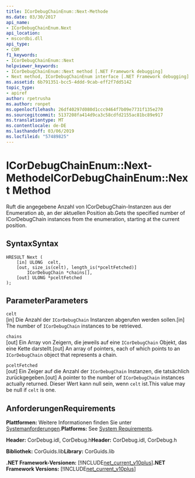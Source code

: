 ```yaml
---
title: ICorDebugChainEnum::Next-Methode
ms.date: 03/30/2017
api_name:
- ICorDebugChainEnum.Next
api_location:
- mscordbi.dll
api_type:
- COM
f1_keywords:
- ICorDebugChainEnum::Next
helpviewer_keywords:
- ICorDebugChainEnum::Next method [.NET Framework debugging]
- Next method, ICorDebugChainEnum interface [.NET Framework debugging]
ms.assetid: 6b791351-bcc5-4ddd-9cab-eff2f7dd5142
topic_type:
- apiref
author: rpetrusha
ms.author: ronpet
ms.openlocfilehash: 26df40297d080d1ccc9464f7b09e7731f135e270
ms.sourcegitcommit: 5137208fa414d9ca3c58cdfd2155ac81bc89e917
ms.translationtype: MT
ms.contentlocale: de-DE
ms.lasthandoff: 03/06/2019
ms.locfileid: "57489825"
---
```

# <a name="icordebugchainenumnext-method"></a><span data-ttu-id="221b9-102">ICorDebugChainEnum::Next-Methode</span><span class="sxs-lookup"><span data-stu-id="221b9-102">ICorDebugChainEnum::Next Method</span></span>
<span data-ttu-id="221b9-103">Ruft die angegebene Anzahl von ICorDebugChain-Instanzen aus der Enumeration ab, an der aktuellen Position ab.</span><span class="sxs-lookup"><span data-stu-id="221b9-103">Gets the specified number of ICorDebugChain instances from the enumeration, starting at the current position.</span></span>  
  
## <a name="syntax"></a><span data-ttu-id="221b9-104">Syntax</span><span class="sxs-lookup"><span data-stu-id="221b9-104">Syntax</span></span>  
  
```  
HRESULT Next (  
    [in] ULONG  celt,  
    [out, size_is(celt), length_is(*pceltFetched)]  
        ICorDebugChain *chains[],  
    [out] ULONG *pceltFetched  
);  
```  
  
## <a name="parameters"></a><span data-ttu-id="221b9-105">Parameter</span><span class="sxs-lookup"><span data-stu-id="221b9-105">Parameters</span></span>  
 `celt`  
 <span data-ttu-id="221b9-106">[in] Die Anzahl der `ICorDebugChain` Instanzen abgerufen werden sollen.</span><span class="sxs-lookup"><span data-stu-id="221b9-106">[in] The number of `ICorDebugChain` instances to be retrieved.</span></span>  
  
 `chains`  
 <span data-ttu-id="221b9-107">[out] Ein Array von Zeigern, die jeweils auf eine `ICorDebugChain` Objekt, das eine Kette darstellt.</span><span class="sxs-lookup"><span data-stu-id="221b9-107">[out] An array of pointers, each of which points to an `ICorDebugChain` object that represents a chain.</span></span>  
  
 `pceltFetched`  
 <span data-ttu-id="221b9-108">[out] Ein Zeiger auf die Anzahl der `ICorDebugChain` Instanzen, die tatsächlich zurückgegeben.</span><span class="sxs-lookup"><span data-stu-id="221b9-108">[out] A pointer to the number of `ICorDebugChain` instances actually returned.</span></span> <span data-ttu-id="221b9-109">Dieser Wert kann null sein, wenn `celt` ist.</span><span class="sxs-lookup"><span data-stu-id="221b9-109">This value may be null if `celt` is one.</span></span>  
  
## <a name="requirements"></a><span data-ttu-id="221b9-110">Anforderungen</span><span class="sxs-lookup"><span data-stu-id="221b9-110">Requirements</span></span>  
 <span data-ttu-id="221b9-111">**Plattformen:** Weitere Informationen finden Sie unter [Systemanforderungen](../../../../docs/framework/get-started/system-requirements.md).</span><span class="sxs-lookup"><span data-stu-id="221b9-111">**Platforms:** See [System Requirements](../../../../docs/framework/get-started/system-requirements.md).</span></span>  
  
 <span data-ttu-id="221b9-112">**Header:** CorDebug.idl, CorDebug.h</span><span class="sxs-lookup"><span data-stu-id="221b9-112">**Header:** CorDebug.idl, CorDebug.h</span></span>  
  
 <span data-ttu-id="221b9-113">**Bibliothek:** CorGuids.lib</span><span class="sxs-lookup"><span data-stu-id="221b9-113">**Library:** CorGuids.lib</span></span>  
  
 <span data-ttu-id="221b9-114">**.NET Framework-Versionen:** [!INCLUDE[net_current_v10plus](../../../../includes/net-current-v10plus-md.md)]</span><span class="sxs-lookup"><span data-stu-id="221b9-114">**.NET Framework Versions:** [!INCLUDE[net_current_v10plus](../../../../includes/net-current-v10plus-md.md)]</span></span>
